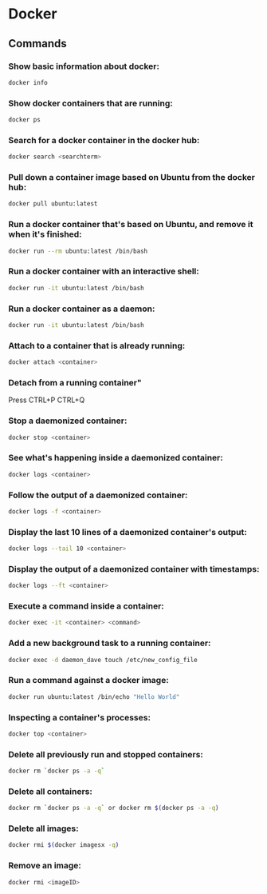 # Docker

## Commands

### Show basic information about docker:

```bash
docker info
```

### Show docker containers that are running:

```bash
docker ps
```

### Search for a docker container in the docker hub:

```bash
docker search <searchterm>
```

### Pull down a container image based on Ubuntu from the docker hub:

```bash
docker pull ubuntu:latest
```

### Run a docker container that's based on Ubuntu, and remove it when it's finished:

```bash
docker run --rm ubuntu:latest /bin/bash
```

### Run a docker container with an interactive shell:

```bash
docker run -it ubuntu:latest /bin/bash
```

### Run a docker container as a daemon:

```bash
docker run -it ubuntu:latest /bin/bash
```

### Attach to a container that is already running:

```bash
docker attach <container>
```

### Detach from a running container"

Press CTRL+P CTRL+Q

### Stop a daemonized container:

```bash
docker stop <container>
```

### See what's happening inside a daemonized container:

```bash
docker logs <container>
```

### Follow the output of a daemonized container:

```bash
docker logs -f <container>
```

### Display the last 10 lines of a daemonized container's output:

```bash
docker logs --tail 10 <container>
```

### Display the output of a daemonized container with timestamps:

```bash
docker logs --ft <container>
```

### Execute a command inside a container:

```bash
docker exec -it <container> <command>
```

### Add a new background task to a running container:

```bash
docker exec -d daemon_dave touch /etc/new_config_file
```

### Run a command against a docker image:

```bash
docker run ubuntu:latest /bin/echo "Hello World"
```

### Inspecting a container's processes:

```bash
docker top <container>
```

### Delete all previously run and stopped containers:

```bash
docker rm `docker ps -a -q`
```

### Delete all containers:

```bash
docker rm `docker ps -a -q` or docker rm $(docker ps -a -q)
```

### Delete all images:

```bash
docker rmi $(docker imagesx -q)
```

### Remove an image:

```bash
docker rmi <imageID>
```
